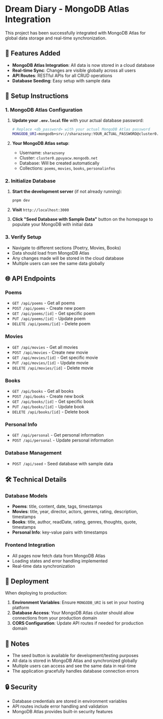 # Dream Diary - MongoDB Atlas Integration

This project has been successfully integrated with MongoDB Atlas for global data storage and real-time synchronization.

## 🚀 Features Added

- **MongoDB Atlas Integration**: All data is now stored in a cloud database
- **Real-time Sync**: Changes are visible globally across all users
- **API Routes**: RESTful APIs for all CRUD operations
- **Database Seeding**: Easy setup with sample data

## 🔧 Setup Instructions

### 1. MongoDB Atlas Configuration

1. **Update your `.env.local` file** with your actual database password:
   ```bash
   # Replace <db_password> with your actual MongoDB Atlas password
   MONGODB_URI=mongodb+srv://sharazsony:YOUR_ACTUAL_PASSWORD@cluster0.ppuyacw.mongodb.net/?retryWrites=true&w=majority&appName=Cluster0
   ```

2. **Your MongoDB Atlas setup**:
   - Username: `sharazsony`
   - Cluster: `cluster0.ppuyacw.mongodb.net`
   - Database: Will be created automatically
   - Collections: `poems`, `movies`, `books`, `personalinfos`

### 2. Initialize Database

1. **Start the development server** (if not already running):
   ```bash
   pnpm dev
   ```

2. **Visit** `http://localhost:3000`

3. **Click "Seed Database with Sample Data"** button on the homepage to populate your MongoDB with initial data

### 3. Verify Setup

- Navigate to different sections (Poetry, Movies, Books)
- Data should load from MongoDB Atlas
- Any changes made will be stored in the cloud database
- Multiple users can see the same data globally

## 🌐 API Endpoints

### Poems
- `GET /api/poems` - Get all poems
- `POST /api/poems` - Create new poem
- `GET /api/poems/[id]` - Get specific poem
- `PUT /api/poems/[id]` - Update poem
- `DELETE /api/poems/[id]` - Delete poem

### Movies
- `GET /api/movies` - Get all movies
- `POST /api/movies` - Create new movie
- `GET /api/movies/[id]` - Get specific movie
- `PUT /api/movies/[id]` - Update movie
- `DELETE /api/movies/[id]` - Delete movie

### Books
- `GET /api/books` - Get all books
- `POST /api/books` - Create new book
- `GET /api/books/[id]` - Get specific book
- `PUT /api/books/[id]` - Update book
- `DELETE /api/books/[id]` - Delete book

### Personal Info
- `GET /api/personal` - Get personal information
- `POST /api/personal` - Update personal information

### Database Management
- `POST /api/seed` - Seed database with sample data

## 🛠 Technical Details

### Database Models
- **Poems**: title, content, date, tags, timestamps
- **Movies**: title, year, director, actors, genres, rating, description, timestamps
- **Books**: title, author, readDate, rating, genres, thoughts, quote, timestamps
- **Personal Info**: key-value pairs with timestamps

### Frontend Integration
- All pages now fetch data from MongoDB Atlas
- Loading states and error handling implemented
- Real-time data synchronization

## 🚀 Deployment

When deploying to production:

1. **Environment Variables**: Ensure `MONGODB_URI` is set in your hosting platform
2. **Database Access**: Your MongoDB Atlas cluster should allow connections from your production domain
3. **CORS Configuration**: Update API routes if needed for production domain

## 📝 Notes

- The seed button is available for development/testing purposes
- All data is stored in MongoDB Atlas and synchronized globally
- Multiple users can access and see the same data in real-time
- The application gracefully handles database connection errors

## 🔒 Security

- Database credentials are stored in environment variables
- API routes include error handling and validation
- MongoDB Atlas provides built-in security features
